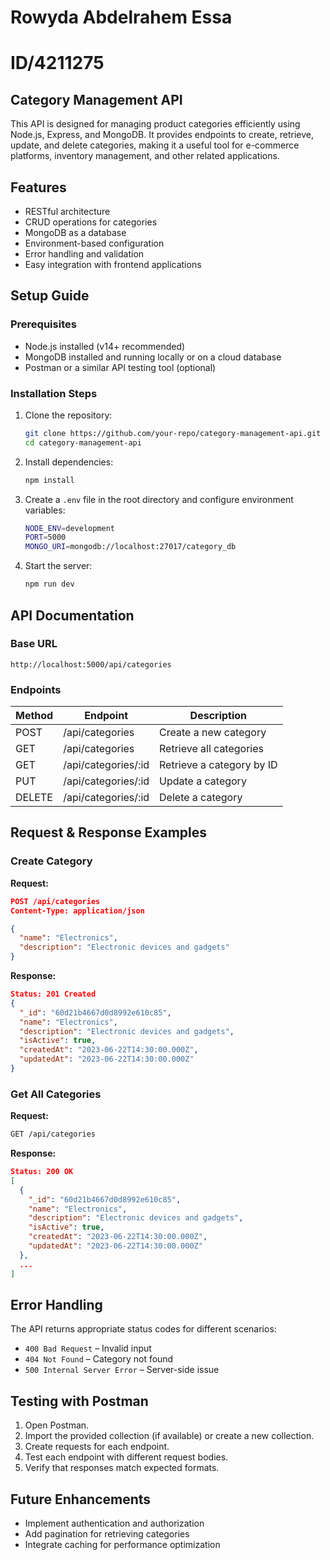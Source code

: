 # Rowyda Abdelrahem Essa
# ID/4211275

## Category Management API

This API is designed for managing product categories efficiently using Node.js, Express, and MongoDB. It provides endpoints to create, retrieve, update, and delete categories, making it a useful tool for e-commerce platforms, inventory management, and other related applications.

## Features
- RESTful architecture
- CRUD operations for categories
- MongoDB as a database
- Environment-based configuration
- Error handling and validation
- Easy integration with frontend applications

## Setup Guide

### Prerequisites
- Node.js installed (v14+ recommended)
- MongoDB installed and running locally or on a cloud database
- Postman or a similar API testing tool (optional)

### Installation Steps

1. Clone the repository:
   ```sh
   git clone https://github.com/your-repo/category-management-api.git
   cd category-management-api
   ```

2. Install dependencies:
   ```sh
   npm install
   ```

3. Create a `.env` file in the root directory and configure environment variables:
   ```sh
   NODE_ENV=development
   PORT=5000
   MONGO_URI=mongodb://localhost:27017/category_db
   ```

4. Start the server:
   ```sh
   npm run dev
   ```

## API Documentation

### Base URL
```
http://localhost:5000/api/categories
```

### Endpoints

| Method | Endpoint | Description |
|--------|----------|-------------|
| POST | /api/categories | Create a new category |
| GET | /api/categories | Retrieve all categories |
| GET | /api/categories/:id | Retrieve a category by ID |
| PUT | /api/categories/:id | Update a category |
| DELETE | /api/categories/:id | Delete a category |

## Request & Response Examples

### Create Category

**Request:**
```json
POST /api/categories
Content-Type: application/json

{
  "name": "Electronics",
  "description": "Electronic devices and gadgets"
}
```

**Response:**
```json
Status: 201 Created
{
  "_id": "60d21b4667d0d8992e610c85",
  "name": "Electronics",
  "description": "Electronic devices and gadgets",
  "isActive": true,
  "createdAt": "2023-06-22T14:30:00.000Z",
  "updatedAt": "2023-06-22T14:30:00.000Z"
}
```

### Get All Categories

**Request:**
```sh
GET /api/categories
```

**Response:**
```json
Status: 200 OK
[
  {
    "_id": "60d21b4667d0d8992e610c85",
    "name": "Electronics",
    "description": "Electronic devices and gadgets",
    "isActive": true,
    "createdAt": "2023-06-22T14:30:00.000Z",
    "updatedAt": "2023-06-22T14:30:00.000Z"
  },
  ...
]
```

## Error Handling
The API returns appropriate status codes for different scenarios:
- `400 Bad Request` – Invalid input
- `404 Not Found` – Category not found
- `500 Internal Server Error` – Server-side issue

## Testing with Postman
1. Open Postman.
2. Import the provided collection (if available) or create a new collection.
3. Create requests for each endpoint.
4. Test each endpoint with different request bodies.
5. Verify that responses match expected formats.

## Future Enhancements
- Implement authentication and authorization
- Add pagination for retrieving categories
- Integrate caching for performance optimization
